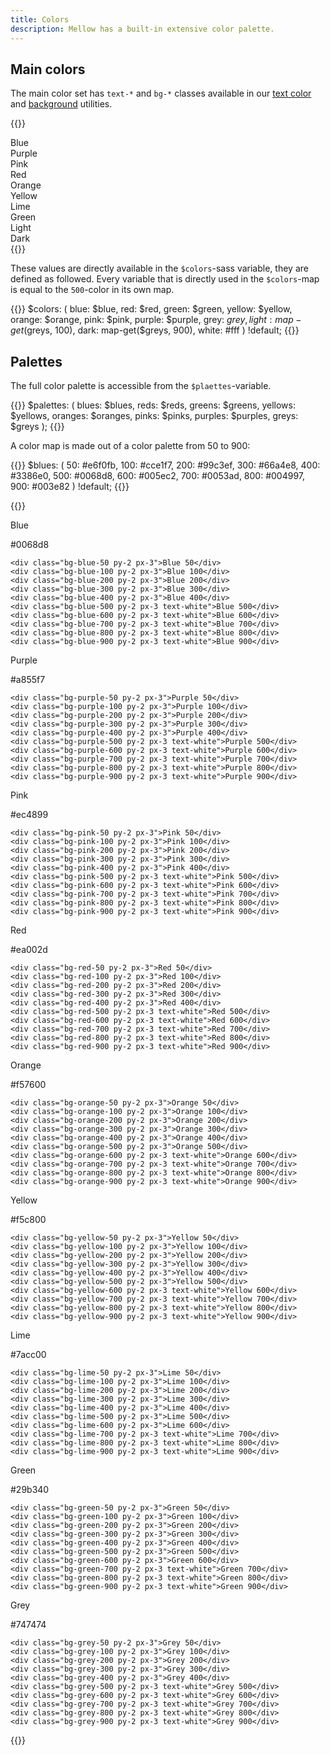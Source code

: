 ```yaml
---
title: Colors
description: Mellow has a built-in extensive color palette.
---
```


## Main colors
The main color set has `text-*` and `bg-*` classes available in our [text color](/utilities/color) and [background](/utilities/background) utilities.

{{<example show_code="false">}}
<div class="grid grid-2 grid-sm-3">
  <div class="bg-blue text-white p-3">Blue</div>
  <div class="bg-purple text-white p-3">Purple</div>
  <div class="bg-pink p-3">Pink</div>
  <div class="bg-red text-white p-3">Red</div>
  <div class="bg-orange p-3">Orange</div>
  <div class="bg-yellow p-3">Yellow</div>
  <div class="bg-lime p-3">Lime</div>
  <div class="bg-green p-3">Green</div>
  <div class="bg-light p-3">Light</div>
  <div class="bg-dark text-white p-3">Dark</div>
</div>
{{</example>}}

These values are directly available in the `$colors`-sass variable, they are defined as followed. Every variable that is directly used in the `$colors`-map is equal to the `500`-color in its own map.

{{<example show_preview="false" lang="scss">}}
$colors: (
  blue: $blue,
  red: $red,
  green: $green,
  yellow: $yellow,
  orange: $orange,
  pink: $pink,
  purple: $purple,
  grey: $grey,
  light: map-get($greys, 100),
  dark: map-get($greys, 900),
  white: #fff
) !default;
{{</example>}}

## Palettes
The full color palette is accessible from the `$plaettes`-variable.

{{<example show_preview="false" lang="scss">}}
$palettes: (
  blues: $blues,
  reds: $reds,
  greens: $greens,
  yellows: $yellows,
  oranges: $oranges,
  pinks: $pinks,
  purples: $purples,
  greys: $greys
);
{{</example>}}

A color map is made out of a color palette from 50 to 900:

{{<example show_preview="false" lang="scss">}}
$blues: (
  50: #e6f0fb,
  100: #cce1f7,
  200: #99c3ef,
  300: #66a4e8,
  400: #3386e0,
  500: #0068d8,
  600: #005ec2,
  700: #0053ad,
  800: #004997,
  900: #003e82
) !default;
{{</example>}}

{{<example show_code="false">}}
<div class="grid grid-2 grid-sm-3 grid-xl-4 grid-xxl-5">
  <div>
    <div class="bg-blue-500 p-3 mb-3 text-white">
      <p class="m-0 h6">Blue</p>
      <p class="m-0">#0068d8</p>
    </div>

    <div class="bg-blue-50 py-2 px-3">Blue 50</div>
    <div class="bg-blue-100 py-2 px-3">Blue 100</div>
    <div class="bg-blue-200 py-2 px-3">Blue 200</div>
    <div class="bg-blue-300 py-2 px-3">Blue 300</div>
    <div class="bg-blue-400 py-2 px-3">Blue 400</div>
    <div class="bg-blue-500 py-2 px-3 text-white">Blue 500</div>
    <div class="bg-blue-600 py-2 px-3 text-white">Blue 600</div>
    <div class="bg-blue-700 py-2 px-3 text-white">Blue 700</div>
    <div class="bg-blue-800 py-2 px-3 text-white">Blue 800</div>
    <div class="bg-blue-900 py-2 px-3 text-white">Blue 900</div>
  </div>
  <div>
    <div class="bg-purple-500 p-3 mb-3 text-white">
      <p class="m-0 h6">Purple</p>
      <p class="m-0">#a855f7</p>
    </div>

    <div class="bg-purple-50 py-2 px-3">Purple 50</div>
    <div class="bg-purple-100 py-2 px-3">Purple 100</div>
    <div class="bg-purple-200 py-2 px-3">Purple 200</div>
    <div class="bg-purple-300 py-2 px-3">Purple 300</div>
    <div class="bg-purple-400 py-2 px-3">Purple 400</div>
    <div class="bg-purple-500 py-2 px-3 text-white">Purple 500</div>
    <div class="bg-purple-600 py-2 px-3 text-white">Purple 600</div>
    <div class="bg-purple-700 py-2 px-3 text-white">Purple 700</div>
    <div class="bg-purple-800 py-2 px-3 text-white">Purple 800</div>
    <div class="bg-purple-900 py-2 px-3 text-white">Purple 900</div>
  </div>
  <div>
    <div class="bg-pink-500 p-3 mb-3 text-white">
      <p class="m-0 h6">Pink</p>
      <p class="m-0">#ec4899</p>
    </div>

    <div class="bg-pink-50 py-2 px-3">Pink 50</div>
    <div class="bg-pink-100 py-2 px-3">Pink 100</div>
    <div class="bg-pink-200 py-2 px-3">Pink 200</div>
    <div class="bg-pink-300 py-2 px-3">Pink 300</div>
    <div class="bg-pink-400 py-2 px-3">Pink 400</div>
    <div class="bg-pink-500 py-2 px-3 text-white">Pink 500</div>
    <div class="bg-pink-600 py-2 px-3 text-white">Pink 600</div>
    <div class="bg-pink-700 py-2 px-3 text-white">Pink 700</div>
    <div class="bg-pink-800 py-2 px-3 text-white">Pink 800</div>
    <div class="bg-pink-900 py-2 px-3 text-white">Pink 900</div>
  </div>
  <div>
    <div class="bg-red-500 p-3 mb-3 text-white">
      <p class="m-0 h6">Red</p>
      <p class="m-0">#ea002d</p>
    </div>

    <div class="bg-red-50 py-2 px-3">Red 50</div>
    <div class="bg-red-100 py-2 px-3">Red 100</div>
    <div class="bg-red-200 py-2 px-3">Red 200</div>
    <div class="bg-red-300 py-2 px-3">Red 300</div>
    <div class="bg-red-400 py-2 px-3">Red 400</div>
    <div class="bg-red-500 py-2 px-3 text-white">Red 500</div>
    <div class="bg-red-600 py-2 px-3 text-white">Red 600</div>
    <div class="bg-red-700 py-2 px-3 text-white">Red 700</div>
    <div class="bg-red-800 py-2 px-3 text-white">Red 800</div>
    <div class="bg-red-900 py-2 px-3 text-white">Red 900</div>
  </div>
  <div>
    <div class="bg-orange-500 p-3 mb-3 text-white">
      <p class="m-0 h6">Orange</p>
      <p class="m-0">#f57600</p>
    </div>

    <div class="bg-orange-50 py-2 px-3">Orange 50</div>
    <div class="bg-orange-100 py-2 px-3">Orange 100</div>
    <div class="bg-orange-200 py-2 px-3">Orange 200</div>
    <div class="bg-orange-300 py-2 px-3">Orange 300</div>
    <div class="bg-orange-400 py-2 px-3">Orange 400</div>
    <div class="bg-orange-500 py-2 px-3">Orange 500</div>
    <div class="bg-orange-600 py-2 px-3 text-white">Orange 600</div>
    <div class="bg-orange-700 py-2 px-3 text-white">Orange 700</div>
    <div class="bg-orange-800 py-2 px-3 text-white">Orange 800</div>
    <div class="bg-orange-900 py-2 px-3 text-white">Orange 900</div>
  </div>
  <div>
    <div class="bg-yellow-500 p-3 mb-3">
      <p class="m-0 h6">Yellow</p>
      <p class="m-0">#f5c800</p>
    </div>

    <div class="bg-yellow-50 py-2 px-3">Yellow 50</div>
    <div class="bg-yellow-100 py-2 px-3">Yellow 100</div>
    <div class="bg-yellow-200 py-2 px-3">Yellow 200</div>
    <div class="bg-yellow-300 py-2 px-3">Yellow 300</div>
    <div class="bg-yellow-400 py-2 px-3">Yellow 400</div>
    <div class="bg-yellow-500 py-2 px-3">Yellow 500</div>
    <div class="bg-yellow-600 py-2 px-3 text-white">Yellow 600</div>
    <div class="bg-yellow-700 py-2 px-3 text-white">Yellow 700</div>
    <div class="bg-yellow-800 py-2 px-3 text-white">Yellow 800</div>
    <div class="bg-yellow-900 py-2 px-3 text-white">Yellow 900</div>
  </div>
  <div>
    <div class="bg-lime-500 p-3 mb-3">
      <p class="m-0 h6">Lime</p>
      <p class="m-0">#7acc00</p>
    </div>

    <div class="bg-lime-50 py-2 px-3">Lime 50</div>
    <div class="bg-lime-100 py-2 px-3">Lime 100</div>
    <div class="bg-lime-200 py-2 px-3">Lime 200</div>
    <div class="bg-lime-300 py-2 px-3">Lime 300</div>
    <div class="bg-lime-400 py-2 px-3">Lime 400</div>
    <div class="bg-lime-500 py-2 px-3">Lime 500</div>
    <div class="bg-lime-600 py-2 px-3">Lime 600</div>
    <div class="bg-lime-700 py-2 px-3 text-white">Lime 700</div>
    <div class="bg-lime-800 py-2 px-3 text-white">Lime 800</div>
    <div class="bg-lime-900 py-2 px-3 text-white">Lime 900</div>
  </div>
  <div>
    <div class="bg-green-500 p-3 mb-3">
      <p class="m-0 h6">Green</p>
      <p class="m-0">#29b340</p>
    </div>

    <div class="bg-green-50 py-2 px-3">Green 50</div>
    <div class="bg-green-100 py-2 px-3">Green 100</div>
    <div class="bg-green-200 py-2 px-3">Green 200</div>
    <div class="bg-green-300 py-2 px-3">Green 300</div>
    <div class="bg-green-400 py-2 px-3">Green 400</div>
    <div class="bg-green-500 py-2 px-3">Green 500</div>
    <div class="bg-green-600 py-2 px-3">Green 600</div>
    <div class="bg-green-700 py-2 px-3 text-white">Green 700</div>
    <div class="bg-green-800 py-2 px-3 text-white">Green 800</div>
    <div class="bg-green-900 py-2 px-3 text-white">Green 900</div>
  </div>
  <div>
    <div class="bg-grey-500 p-3 mb-3 text-white">
      <p class="m-0 h6">Grey</p>
      <p class="m-0">#747474</p>
    </div>

    <div class="bg-grey-50 py-2 px-3">Grey 50</div>
    <div class="bg-grey-100 py-2 px-3">Grey 100</div>
    <div class="bg-grey-200 py-2 px-3">Grey 200</div>
    <div class="bg-grey-300 py-2 px-3">Grey 300</div>
    <div class="bg-grey-400 py-2 px-3">Grey 400</div>
    <div class="bg-grey-500 py-2 px-3 text-white">Grey 500</div>
    <div class="bg-grey-600 py-2 px-3 text-white">Grey 600</div>
    <div class="bg-grey-700 py-2 px-3 text-white">Grey 700</div>
    <div class="bg-grey-800 py-2 px-3 text-white">Grey 800</div>
    <div class="bg-grey-900 py-2 px-3 text-white">Grey 900</div>
  </div>
</div>
{{</example>}}
